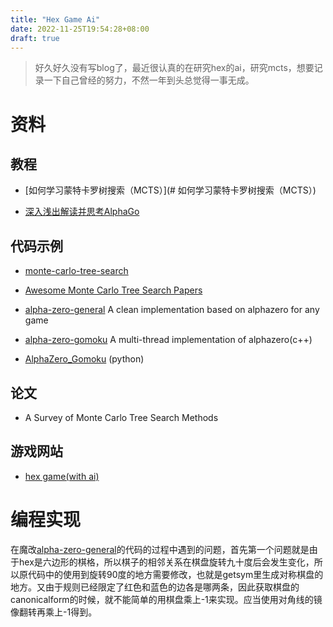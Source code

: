 ```yaml
---
title: "Hex Game Ai"
date: 2022-11-25T19:54:28+08:00
draft: true
---
```


> 好久好久没有写blog了，最近很认真的在研究hex的ai，研究mcts，想要记录一下自己曾经的努力，不然一年到头总觉得一事无成。

# 资料

## 教程

- [如何学习蒙特卡罗树搜索（MCTS）](# 如何学习蒙特卡罗树搜索（MCTS）)

- [深入浅出解读并思考AlphaGo](https://zhuanlan.zhihu.com/p/352661568)

## 代码示例

- [monte-carlo-tree-search](https://github.com/int8/monte-carlo-tree-search.git/https://github.com/int8/monte-carlo-tree-search.git/)

- [Awesome Monte Carlo Tree Search Papers](https://github.com/benedekrozemberczki/awesome-monte-carlo-tree-search-papers)

- [alpha-zero-general](https://github.com/suragnair/alpha-zero-general.git) A clean implementation based on alphazero for any game

- [alpha-zero-gomoku](https://github.com/hijkzzz/alpha-zero-gomoku) A multi-thread implementation of alphazero(c++)

- [AlphaZero_Gomoku](https://github.com/junxiaosong/AlphaZero_Gomoku) (python)

## 论文

- A Survey of Monte Carlo Tree Search Methods

## 游戏网站

- [hex game(with ai)](https://lutanho.net/play/hex.html)

# 编程实现

在魔改[alpha-zero-general](https://github.com/suragnair/alpha-zero-general.git)的代码的过程中遇到的问题，首先第一个问题就是由于hex是六边形的棋格，所以棋子的相邻关系在棋盘旋转九十度后会发生变化，所以原代码中的使用到旋转90度的地方需要修改，也就是getsym里生成对称棋盘的地方。又由于规则已经限定了红色和蓝色的边各是哪两条，因此获取棋盘的canonicalform的时候，就不能简单的用棋盘乘上-1来实现。应当使用对角线的镜像翻转再乘上-1得到。
